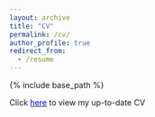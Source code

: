 ```yaml
---
layout: archive
title: "CV"
permalink: /cv/
author_profile: true
redirect_from:
  - /resume
---
```


{% include base_path %}

Click [<span style="color:blue">here</span>](https://github.com/vibhhusharma/vibhhusharma.github.io/blob/master/files/vibhhu_cv.pdf) to view my up-to-date CV
